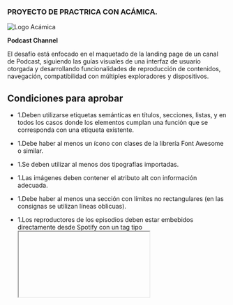 ### PROYECTO DE PRACTRICA CON ACÁMICA.

![](https://cdn.theorg.com/99999892-2b15-4a4a-9c91-7395cfaede62_thumb.jpg "Logo Acámica")


**Podcast Channel**

El desafío está enfocado en el maquetado de la landing page de un canal de Podcast, siguiendo las guías visuales de una interfaz de usuario otorgada y desarrollando funcionalidades de reproducción de contenidos, navegación, compatibilidad con múltiples exploradores y dispositivos.

## Condiciones para aprobar

- 1.Deben utilizarse etiquetas semánticas en títulos, secciones, listas, y en todos los casos donde los elementos cumplan una función que se corresponda con una etiqueta existente.

- 1.Debe haber al menos un ícono con clases de la librería Font Awesome o similar.

- 1.Se deben utilizar al menos dos tipografías importadas.

- 1.Las imágenes deben contener el atributo alt con información adecuada.

- 1.Debe haber al menos una sección con límites no rectangulares (en las consignas se utilizan líneas oblicuas).

- 1.Los reproductores de los episodios deben estar embebidos directamente desde Spotify con un tag tipo <iframe>.

**Entre otros punto que continuan en la lista de checklist**
